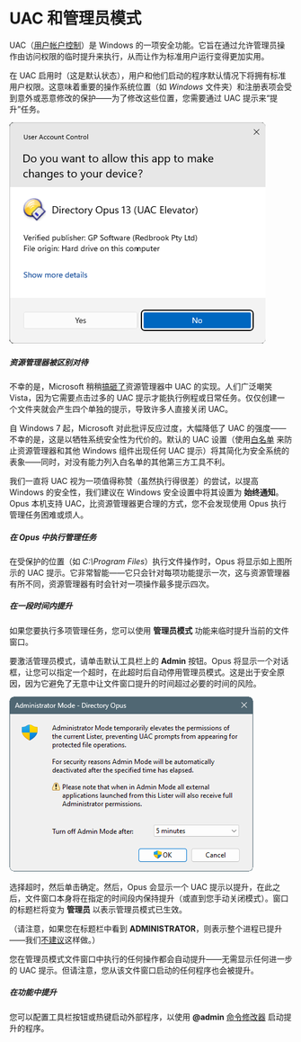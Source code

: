 # UAC 和管理员模式

UAC（[用户帐户控制](http://en.wikipedia.org/wiki/User_Account_Control)）是 Windows 的一项安全功能。它旨在通过允许管理员操作由访问权限的临时提升来执行，从而让作为标准用户运行变得更加实用。

在 UAC 启用时（这是默认状态），用户和他们启动的程序默认情况下将拥有标准用户权限。这意味着重要的操作系统位置（如 *Windows* 文件夹）和注册表项会受到意外或恶意修改的保护——为了修改这些位置，您需要通过 UAC 提示来“提升”任务。

![](/Manual/images/media/13/user_account_control.png)

##### 资源管理器被区别对待

不幸的是，Microsoft 稍稍[搞砸了](http://www.pretentiousname.com/opus9/page4.html#vistauac)资源管理器中 UAC 的实现。人们广泛嘲笑 Vista，因为它需要点击过多的 UAC 提示才能执行例程或日常任务。仅仅创建一个文件夹就会产生四个单独的提示，导致许多人直接关闭 UAC。

自 Windows 7 起，Microsoft 对此批评反应过度，大幅降低了 UAC 的强度——不幸的是，这是以牺牲系统安全性为代价的。默认的 UAC 设置（使用[白名单](http://www.pretentiousname.com/misc/win7_uac_whitelist2.html) 来防止资源管理器和其他 Windows 组件出现任何 UAC 提示）将其简化为安全系统的表象——同时，对没有能力列入白名单的其他第三方工具不利。

我们一直将 UAC 视为一项值得称赞（虽然执行得很差）的尝试，以提高 Windows 的安全性，我们建议在 Windows 安全设置中将其设置为 **始终通知**。Opus 本机支持 UAC，比资源管理器更合理的方式，您不会发现使用 Opus 执行管理任务困难或烦人。

##### 在 Opus 中执行管理任务

在受保护的位置（如 *C:\Program Files*）执行文件操作时，Opus 将显示如上图所示的 UAC 提示。它非常智能——它只会针对每项功能提示一次，这与资源管理器有所不同，资源管理器有时会针对一项操作最多提示四次。

##### 在一段时间内提升

如果您要执行多项管理任务，您可以使用 **管理员模式** 功能来临时提升当前的文件窗口。

要激活管理员模式，请单击默认工具栏上的 **Admin** 按钮。Opus 将显示一个对话框，让您可以指定一个超时，在此超时后自动停用管理员模式。这是出于安全原因，因为它避免了无意中让文件窗口提升的时间超过必要的时间的风险。

![](/Manual/images/media/13/admin_mode_dialog.png)

选择超时，然后单击确定。然后，Opus 会显示一个 UAC 提示以提升，在此之后，文件窗口本身将在指定的时间段内保持提升（或直到您手动关闭模式）。窗口的标题栏将变为 **管理员** 以表示管理员模式已生效。

（请注意，如果您在标题栏中看到 **ADMINISTRATOR**，则表示整个进程已提升——我们[不建议](https://resource.dopus.com/t/why-not-to-run-opus-as-administrator-under-uac/9102)这样做。）

您在管理员模式文件窗口中执行的任何操作都会自动提升——无需显示任何进一步的 UAC 提示。但请注意，您从该文件窗口启动的任何程序也会被提升。

##### 在功能中提升

您可以配置工具栏按钮或热键启动外部程序，以使用 **@admin** [命令修改器](/Manual/customize/creating_your_own_buttons/command_modifiers.zh.md) 启动提升的程序。